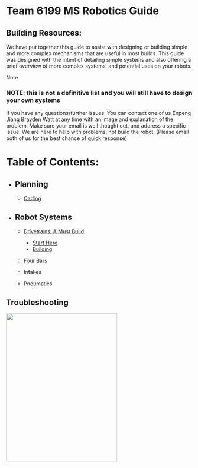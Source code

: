 # Team 6199 MS Robotics Guide
## Building Resources:
We have put together this guide to assist with designing or building simple and more complex mechanisms that are useful in most builds. This guide was designed with the intent of detailing simple systems and also offering a brief overview of more complex systems, and potential uses on your robots. 
> [!NOTE]
> ### NOTE: this is not a definitive list and you will still have to design your own systems
If you have any questions/further issues: You can contact one of us Enpeng Jiang Brayden Watt at any time with an image and explanation of the problem. Make sure your email is well thought out, and address a specific issue. We are here to help with problems, not build the robot. (Please email both of us for the best chance of quick response)
# Table of Contents:
- ## Planning
  - [Cading](Planning/Cadding.md)
- ## Robot Systems
  - [Drivetrains: A Must Build ](Building/Drivetrains/README.md)
    - [Start Here](Building/Drivetrains/README.md)
    - [Building](Building/Drivetrains/Building.md)
  - Four Bars

  - Intakes

  - Pneumatics

## Troubleshooting

<img src="https://github.com/Arcx23/6199-MS-Robotics-Guide/assets/132633896/ac831e1d-33a9-451d-82f2-f205641a7301" width="300" height="400">
